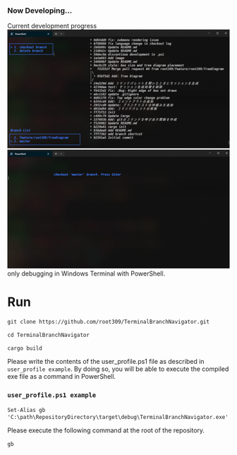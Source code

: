 ### Now Developing...
Current development progress
![Alt text](image.png)
![Alt text](image-1.png)
only debugging in Windows Terminal with PowerShell.
# Run
```
git clone https://github.com/root309/TerminalBranchNavigator.git
```
```
cd TerminalBranchNavigator
```
```
cargo build
```

Please write the contents of the user_profile.ps1 file as described in `user_profile example`. By doing so, you will be able to execute the compiled exe file as a command in PowerShell.
### `user_profile.ps1 example`
```
Set-Alias gb 'C:\path\RepositoryDirectory\target\debug\TerminalBranchNavigator.exe'
```
Please execute the following command at the root of the repository.
```
gb
```